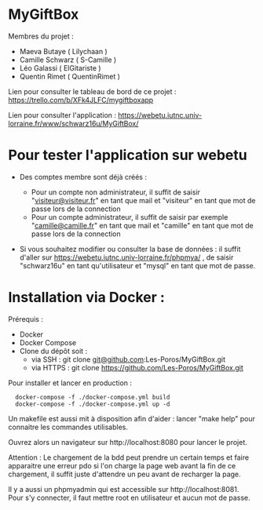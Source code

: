 # MyGiftBox
Membres du projet :
- Maeva Butaye    ( Lilychaan )
- Camille Schwarz ( S-Camille )
- Léo Galassi     ( ElGitariste )
- Quentin Rimet   ( QuentinRimet )

Lien pour consulter le tableau de bord de ce projet : https://trello.com/b/XFk4JLFC/mygiftboxapp

Lien pour consulter l'application : https://webetu.iutnc.univ-lorraine.fr/www/schwarz16u/MyGiftBox/

# Pour tester l'application sur webetu

* Des comptes membre sont déjà créés :
    - Pour un compte non administrateur, il suffit de saisir "visiteur@visiteur.fr" en tant que mail et "visiteur" en tant que mot de passe lors de la connection
    - Pour un compte administrateur, il suffit de saisir par exemple "camille@camille.fr" en tant que mail et "camille" en tant que mot de passe lors de la connection

* Si vous souhaitez modifier ou consulter la base de données : il suffit d'aller sur https://webetu.iutnc.univ-lorraine.fr/phpmya/ , de saisir "schwarz16u" en tant qu'utilisateur et "mysql" en tant que mot de passe.

# Installation via Docker :

Prérequis : 

* Docker
* Docker Compose
* Clone du dépôt soit :
    - via SSH : git clone git@github.com:Les-Poros/MyGiftBox.git
    - via HTTPS : git clone https://github.com/Les-Poros/MyGiftBox.git

Pour installer et lancer en production :
```
  docker-compose -f ./docker-compose.yml build
  docker-compose -f ./docker-compose.yml up -d
```
Un makefile est aussi mit à disposition afin d'aider : lancer "make help" pour connaitre les commandes utilisables.

Ouvrez alors un navigateur sur http://localhost:8080 pour lancer le projet.

Attention : Le chargement de la bdd peut prendre un certain temps et faire apparaitre une erreur pdo si l'on charge la page web avant la fin de ce chargement, il suffit juste d'attendre un peu avant de recharger la page.

Il y a aussi un phpmyadmin qui est accessible sur http://localhost:8081. Pour s'y connecter, il faut mettre root en utilisateur et aucun mot de passe.
